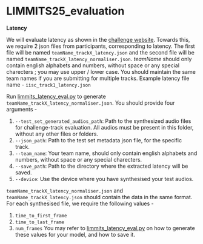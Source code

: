 # LIMMITS25_evaluation

**Latency**

We will evaluate latency as shown in the [challenge website](https://sites.google.com/view/limmits25/challenge/challenge-evaluation). Towards this, we require 2 json files from participants, corresponding to latency. The first file will be named ``teamName_trackX_latency.json`` and the second file will be named ``teamName_trackX_latency_normaliser.json``. _teamName_ should only contain english alphabets and numbers, without space or any special charecters ; you may use upper / lower case. You should maintain the same team names if you are submitting for multiple tracks. Example latency file name - ``iisc_track1_latency.json``

Run [limmits_latency_eval.py](limmits_latency_eval.py) to generate ``teamName_trackX_latency_normaliser.json``. You should provide four arguments - 
1. ``--test_set_generated_audios_path``: Path to the synthesized audio files for challenge-track evaluation. All audios must be present in this folder, without any other files or folders.
2. ``--json_path``: Path to the test set metadata json file, for the specific track.
3. ``--team_name``: Your team name, should only contain english alphabets and numbers, without space or any special charecters.
4. ``--save_path``: Path to the directory where the extracted latency will be saved.
5. ``--device``: Use the device where you have synthesised your test audios. 

``teamName_trackX_latency_normaliser.json`` and ``teamName_trackX_latency.json`` should contain the data in the same format. For each synthesised file, we require the following values - 
1. ``time_to_first_frame``
2. ``time_to_last_frame``
3. ``num_frames``
You may refer to [limmits_latency_eval.py](limmits_latency_eval.py) on how to generate these values for your model, and how to save it.
